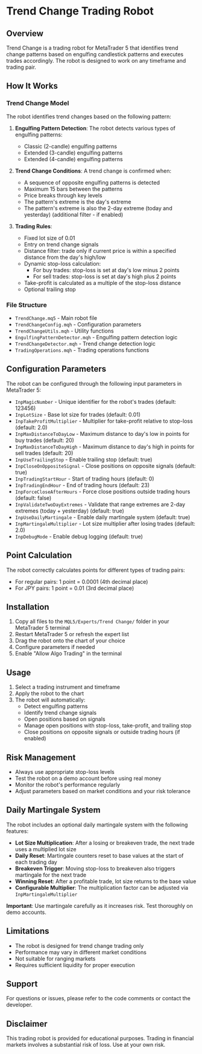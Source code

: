 # Trend Change Trading Robot

## Overview

Trend Change is a trading robot for MetaTrader 5 that identifies trend change patterns based on engulfing candlestick patterns and executes trades accordingly. The robot is designed to work on any timeframe and trading pair.

## How It Works

### Trend Change Model

The robot identifies trend changes based on the following pattern:

1. **Engulfing Pattern Detection**: The robot detects various types of engulfing patterns:
   - Classic (2-candle) engulfing patterns
   - Extended (3-candle) engulfing patterns
   - Extended (4-candle) engulfing patterns

2. **Trend Change Conditions**: A trend change is confirmed when:
   - A sequence of opposite engulfing patterns is detected
   - Maximum 15 bars between the patterns
   - Price breaks through key levels
   - The pattern's extreme is the day's extreme
   - The pattern's extreme is also the 2-day extreme (today and yesterday) (additional filter - if enabled)

3. **Trading Rules**:
   - Fixed lot size of 0.01
   - Entry on trend change signals
   - Distance filter: trade only if current price is within a specified distance from the day's high/low
   - Dynamic stop-loss calculation:
     - For buy trades: stop-loss is set at day's low minus 2 points
     - For sell trades: stop-loss is set at day's high plus 2 points
   - Take-profit is calculated as a multiple of the stop-loss distance
   - Optional trailing stop

### File Structure

- `TrendChange.mq5` - Main robot file
- `TrendChangeConfig.mqh` - Configuration parameters
- `TrendChangeUtils.mqh` - Utility functions
- `EngulfingPatternDetector.mqh` - Engulfing pattern detection logic
- `TrendChangeDetector.mqh` - Trend change detection logic
- `TradingOperations.mqh` - Trading operations functions

## Configuration Parameters

The robot can be configured through the following input parameters in MetaTrader 5:

- `InpMagicNumber` - Unique identifier for the robot's trades (default: 123456)
- `InpLotSize` - Base lot size for trades (default: 0.01)
- `InpTakeProfitMultiplier` - Multiplier for take-profit relative to stop-loss (default: 2.0)
- `InpMaxDistanceToDayLow` - Maximum distance to day's low in points for buy trades (default: 20)
- `InpMaxDistanceToDayHigh` - Maximum distance to day's high in points for sell trades (default: 20)
- `InpUseTrailingStop` - Enable trailing stop (default: true)
- `InpCloseOnOppositeSignal` - Close positions on opposite signals (default: true)
- `InpTradingStartHour` - Start of trading hours (default: 0)
- `InpTradingEndHour` - End of trading hours (default: 23)
- `InpForceCloseAfterHours` - Force close positions outside trading hours (default: false)
- `InpValidateTwoDayExtremes` - Validate that range extremes are 2-day extremes (today + yesterday) (default: true)
- `InpUseDailyMartingale` - Enable daily martingale system (default: true)
- `InpMartingaleMultiplier` - Lot size multiplier after losing trades (default: 2.0)
- `InpDebugMode` - Enable debug logging (default: true)

## Point Calculation

The robot correctly calculates points for different types of trading pairs:
- For regular pairs: 1 point = 0.0001 (4th decimal place)
- For JPY pairs: 1 point = 0.01 (3rd decimal place)

## Installation

1. Copy all files to the `MQL5/Experts/Trend Change/` folder in your MetaTrader 5 terminal
2. Restart MetaTrader 5 or refresh the expert list
3. Drag the robot onto the chart of your choice
4. Configure parameters if needed
5. Enable "Allow Algo Trading" in the terminal

## Usage

1. Select a trading instrument and timeframe
2. Apply the robot to the chart
3. The robot will automatically:
   - Detect engulfing patterns
   - Identify trend change signals
   - Open positions based on signals
   - Manage open positions with stop-loss, take-profit, and trailing stop
   - Close positions on opposite signals or outside trading hours (if enabled)

## Risk Management

- Always use appropriate stop-loss levels
- Test the robot on a demo account before using real money
- Monitor the robot's performance regularly
- Adjust parameters based on market conditions and your risk tolerance

## Daily Martingale System

The robot includes an optional daily martingale system with the following features:

- **Lot Size Multiplication**: After a losing or breakeven trade, the next trade uses a multiplied lot size
- **Daily Reset**: Martingale counters reset to base values at the start of each trading day
- **Breakeven Trigger**: Moving stop-loss to breakeven also triggers martingale for the next trade
- **Winning Reset**: After a profitable trade, lot size returns to the base value
- **Configurable Multiplier**: The multiplication factor can be adjusted via `InpMartingaleMultiplier`

**Important**: Use martingale carefully as it increases risk. Test thoroughly on demo accounts.

## Limitations

- The robot is designed for trend change trading only
- Performance may vary in different market conditions
- Not suitable for ranging markets
- Requires sufficient liquidity for proper execution

## Support

For questions or issues, please refer to the code comments or contact the developer.

## Disclaimer

This trading robot is provided for educational purposes. Trading in financial markets involves a substantial risk of loss. Use at your own risk.